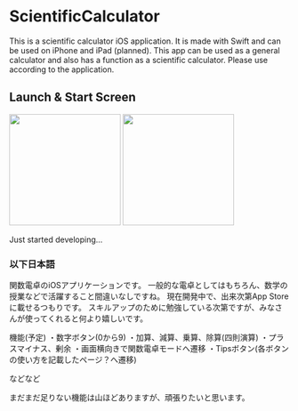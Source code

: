 # ScientificCalculator

This is a scientific calculator iOS application. It is made with Swift and can be used on iPhone and iPad (planned).
This app can be used as a general calculator and also has a function as a scientific calculator.
Please use according to the application.

## Launch & Start Screen
<img src = "SC_LaunchScreen.png" width = "200" />
<img src = "SC_StartScreen.png" width = "200" />

Just started developing...


### 以下日本語
  関数電卓のiOSアプリケーションです。
一般的な電卓としてはもちろん、数学の授業などで活躍すること間違いなしですね。
現在開発中で、出来次第App Storeに載せるつもりです。
スキルアップのために勉強している次第ですが、みなさんが使ってくれると何より嬉しいです。

機能(予定)
・数字ボタン(0から9)
・加算、減算、乗算、除算(四則演算)
・プラスマイナス、剰余
・画面横向きで関数電卓モードへ遷移
・Tipsボタン(各ボタンの使い方を記載したページ？へ遷移)

などなど

まだまだ足りない機能は山ほどありますが、頑張りたいと思います。
